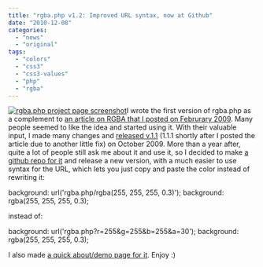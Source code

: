 ```yaml
---
title: "rgba.php v1.2: Improved URL syntax, now at Github"
date: "2010-12-08"
categories: 
  - "news"
  - "original"
tags: 
  - "colors"
  - "css3"
  - "css3-values"
  - "php"
  - "rgba"
---
```


[![](http://lea.verou.me/wp-content/uploads/2010/12/Screen-shot-2011-11-15-at-15.19.14--300x187.png "rgba.php project page screenshot")](http://lea.verou.me/wp-content/uploads/2010/12/Screen-shot-2011-11-15-at-15.19.14-.png)I wrote the first version of rgba.php as a complement to [an article on RGBA that I posted on Februrary 2009](http://lea.verou.me/2009/02/bulletproof-cross-browser-rgba-backgrounds/). Many people seemed to like the idea and started using it. With their valuable input, I made many changes and [released v.1.1](http://lea.verou.me/2009/10/new-version-of-rgba-php-is-out/) (1.1.1 shortly after I posted the article due to another little fix) on October 2009. More than a year after, quite a lot of people still ask me about it and use it, so I decided to make [a github repo for it](https://github.com/LeaVerou/rgba.php) and release a new version, with a much easier to use syntax for the URL, which lets you just copy and paste the color instead of rewriting it:

background: url('rgba.php/rgba(255, 255, 255, 0.3)');
background: rgba(255, 255, 255, 0.3);

instead of:

background: url('rgba.php?r=255&g=255&b=255&a=30');
background: rgba(255, 255, 255, 0.3);

I also made [a quick about/demo page for it](http://lea.verou.me/rgba.php/). Enjoy :)

